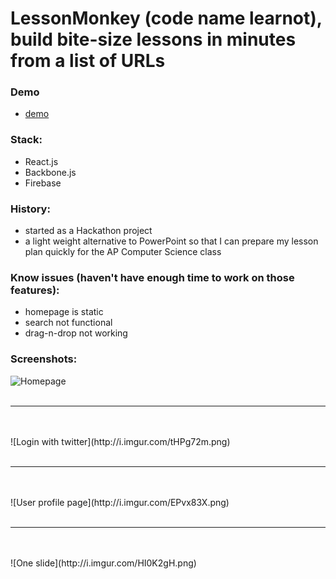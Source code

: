 LessonMonkey (code name learnot), build bite-size lessons in minutes from a list of URLs
=======

### Demo
- [demo](https://learnot.firebaseapp.com/)

### Stack:
- React.js
- Backbone.js
- Firebase

### History:
- started as a Hackathon project
- a light weight alternative to PowerPoint so that I can prepare
 my lesson plan quickly for the AP Computer Science class


### Know issues (haven't have enough time to work on those features):
- homepage is static
- search not functional
- drag-n-drop not working

### Screenshots:
![Homepage](http://i.imgur.com/kWorvjj.png)
<br />
<br />
<hr>
<br />
<br />
![Login with twitter](http://i.imgur.com/tHPg72m.png)
<br />
<br />
<hr>
<br />
<br />
![User profile page](http://i.imgur.com/EPvx83X.png)
<br />
<br />
<hr>
<br />
<br />
![One slide](http://i.imgur.com/HI0K2gH.png)

